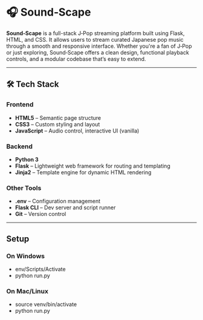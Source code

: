 # 🎧 Sound‑Scape

**Sound‑Scape** is a full-stack J‑Pop streaming platform built using Flask, HTML, and CSS. 
It allows users to stream curated Japanese pop music through a smooth and responsive interface. 
Whether you're a fan of J‑Pop or just exploring, Sound‑Scape offers a clean design, functional playback controls, and a modular codebase that’s easy to extend.

---

## 🛠️ Tech Stack

### Frontend
- **HTML5** – Semantic page structure
- **CSS3** – Custom styling and layout
- **JavaScript** – Audio control, interactive UI (vanilla)

### Backend
- **Python 3**
- **Flask** – Lightweight web framework for routing and templating
- **Jinja2** – Template engine for dynamic HTML rendering

### Other Tools
- **.env** – Configuration management
- **Flask CLI** – Dev server and script runner
- **Git** – Version control

---

## Setup

### On Windows

- env/Scripts/Activate
- python run.py

### On Mac/Linux

- source venv/bin/activate
- python run.py
